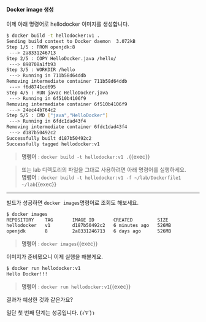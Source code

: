 
#### Docker image 생성

이제 아래 명령어로 hellodocker 이미지를 생성합니다.

```bash
$ docker build -t hellodocker:v1 .
Sending build context to Docker daemon  3.072kB
Step 1/5 : FROM openjdk:8
 ---> 2a8331246713
Step 2/5 : COPY HelloDocker.java /hello/
 ---> 898708a1fb93
Step 3/5 : WORKDIR /hello
 ---> Running in 711b58d64ddb
Removing intermediate container 711b58d64ddb
 ---> f6d8741cd695
Step 4/5 : RUN javac HelloDocker.java
 ---> Running in 6f510b4106f9
Removing intermediate container 6f510b4106f9
 ---> 24ec44b764c2
Step 5/5 : CMD ["java","HelloDocker"]
 ---> Running in 6fdc1dad43f4
Removing intermediate container 6fdc1dad43f4
 ---> d187b50492c2
Successfully built d187b50492c2
Successfully tagged hellodocker:v1
```

> **명령어** : `docker build -t hellodocker:v1 .`{{exec}}  
 
> 또는 lab 디렉토리의 파일을 그대로 사용하려면 아래 명령어를 실행하세요.  
> **명령어** : `docker build -t hellodocker:v1 -f ~/lab/Dockerfile1 ~/lab`{{exec}}

---

빌드가 성공하면 `docker images`명령어로 조회도 해보세요.

```bash
$ docker images
REPOSITORY    TAG       IMAGE ID       CREATED         SIZE
hellodocker   v1        d187b50492c2   6 minutes ago   526MB
openjdk       8         2a8331246713   6 days ago      526MB
```

> **명령어** : `docker images`{{exec}}

이미지가 준비됐으니 이제 실행을 해볼게요.

```bash
$ docker run hellodocker:v1
Hello Docker!!!
```

> **명령어** : `docker run hellodocker:v1`{{exec}}

결과가 예상한 것과 같은가요?

일단 첫 번째 단계는 성공입니다. (ง˙∇˙)ว